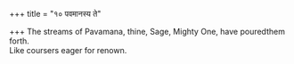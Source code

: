 +++
title = "१० पवमानस्य ते"

+++
The streams of Pavamana, thine, Sage, Mighty One, have pouredthem forth.  
     Like coursers eager for renown.